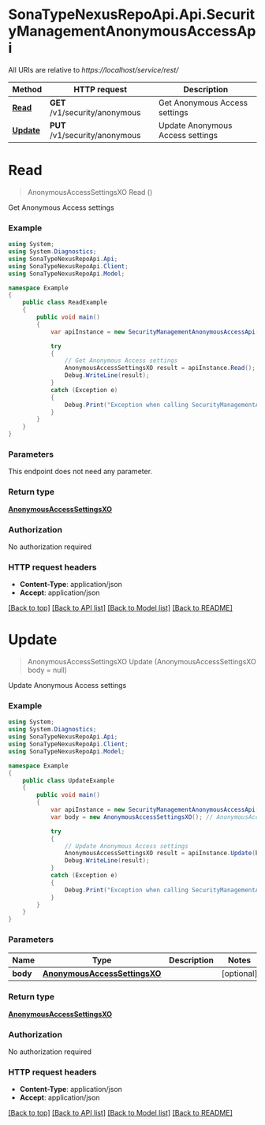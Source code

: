 # SonaTypeNexusRepoApi.Api.SecurityManagementAnonymousAccessApi

All URIs are relative to *https://localhost/service/rest/*

Method | HTTP request | Description
------------- | ------------- | -------------
[**Read**](SecurityManagementAnonymousAccessApi.md#read) | **GET** /v1/security/anonymous | Get Anonymous Access settings
[**Update**](SecurityManagementAnonymousAccessApi.md#update) | **PUT** /v1/security/anonymous | Update Anonymous Access settings


<a name="read"></a>
# **Read**
> AnonymousAccessSettingsXO Read ()

Get Anonymous Access settings

### Example
```csharp
using System;
using System.Diagnostics;
using SonaTypeNexusRepoApi.Api;
using SonaTypeNexusRepoApi.Client;
using SonaTypeNexusRepoApi.Model;

namespace Example
{
    public class ReadExample
    {
        public void main()
        {
            var apiInstance = new SecurityManagementAnonymousAccessApi();

            try
            {
                // Get Anonymous Access settings
                AnonymousAccessSettingsXO result = apiInstance.Read();
                Debug.WriteLine(result);
            }
            catch (Exception e)
            {
                Debug.Print("Exception when calling SecurityManagementAnonymousAccessApi.Read: " + e.Message );
            }
        }
    }
}
```

### Parameters
This endpoint does not need any parameter.

### Return type

[**AnonymousAccessSettingsXO**](AnonymousAccessSettingsXO.md)

### Authorization

No authorization required

### HTTP request headers

 - **Content-Type**: application/json
 - **Accept**: application/json

[[Back to top]](#) [[Back to API list]](../README.md#documentation-for-api-endpoints) [[Back to Model list]](../README.md#documentation-for-models) [[Back to README]](../README.md)

<a name="update"></a>
# **Update**
> AnonymousAccessSettingsXO Update (AnonymousAccessSettingsXO body = null)

Update Anonymous Access settings

### Example
```csharp
using System;
using System.Diagnostics;
using SonaTypeNexusRepoApi.Api;
using SonaTypeNexusRepoApi.Client;
using SonaTypeNexusRepoApi.Model;

namespace Example
{
    public class UpdateExample
    {
        public void main()
        {
            var apiInstance = new SecurityManagementAnonymousAccessApi();
            var body = new AnonymousAccessSettingsXO(); // AnonymousAccessSettingsXO |  (optional) 

            try
            {
                // Update Anonymous Access settings
                AnonymousAccessSettingsXO result = apiInstance.Update(body);
                Debug.WriteLine(result);
            }
            catch (Exception e)
            {
                Debug.Print("Exception when calling SecurityManagementAnonymousAccessApi.Update: " + e.Message );
            }
        }
    }
}
```

### Parameters

Name | Type | Description  | Notes
------------- | ------------- | ------------- | -------------
 **body** | [**AnonymousAccessSettingsXO**](AnonymousAccessSettingsXO.md)|  | [optional] 

### Return type

[**AnonymousAccessSettingsXO**](AnonymousAccessSettingsXO.md)

### Authorization

No authorization required

### HTTP request headers

 - **Content-Type**: application/json
 - **Accept**: application/json

[[Back to top]](#) [[Back to API list]](../README.md#documentation-for-api-endpoints) [[Back to Model list]](../README.md#documentation-for-models) [[Back to README]](../README.md)

